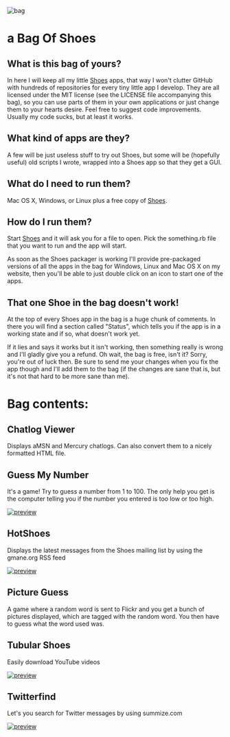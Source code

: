 ![bag](http://img354.imageshack.us/img354/538/paperbagmu4.png)

# a Bag Of Shoes

## What is this bag of yours?

In here I will keep all my little [Shoes](http://code.whytheluckystiff.net/shoes) apps, that way I won't clutter GitHub with hundreds of repositories for every tiny little app I develop. They are all licensed under the MIT license (see the LICENSE file accompanying this bag), so you can use parts of them in your own applications or just change them to your hearts desire. Feel free to suggest code improvements. Usually my code sucks, but at least it works.

## What kind of apps are they?

A few will be just useless stuff to try out Shoes, but some will be (hopefully useful) old scripts I wrote, wrapped into a Shoes app so that they get a GUI.

## What do I need to run them?

Mac OS X, Windows, or Linux plus a free copy of [Shoes](http://code.whytheluckystiff.net/shoes).

## How do I run them?

Start [Shoes](http://code.whytheluckystiff.net/shoes) and it will ask you for a file to open. Pick the something.rb file that you want to run and the app will start.

As soon as the Shoes packager is working I'll provide pre-packaged versions of all the apps in the bag for Windows, Linux and Mac OS X on my website, then you'll be able to just double click on an icon to start one of the apps.

## That one Shoe in the bag doesn't work!

At the top of every Shoes app in the bag is a huge chunk of comments. In there you will find a section called "Status", which tells you if the app is in a working state and if so, what doesn't work yet.

If it lies and says it works but it isn't working, then something really is wrong and I'll gladly give you a refund. Oh wait, the bag is free, isn't it? Sorry, you're out of luck then. Be sure to send me your changes when you fix the app though and I'll add them to the bag (if the changes are sane that is, but it's not that hard to be more sane than me).

# Bag contents:

## Chatlog Viewer

Displays aMSN and Mercury chatlogs. Can also convert them to a nicely formatted HTML file.

## Guess My Number

It's a game! Try to guess a number from 1 to 100. The only help you get is the computer telling you if the number you entered is too low or too high.

[![preview](http://img.skitch.com/20080706-b86fiu51kpnhcwny44t2u83cn5.preview.png)](http://img.skitch.com/20080706-b86fiu51kpnhcwny44t2u83cn5.png)

## HotShoes

Displays the latest messages from the Shoes mailing list by using the gmane.org RSS feed

[![preview](http://img.skitch.com/20080705-b4nxbgxjyn6se4pmg5f9krf55h.preview.png)](http://img.skitch.com/20080705-b4nxbgxjyn6se4pmg5f9krf55h.png)

## Picture Guess

A game where a random word is sent to Flickr and you get a bunch of pictures displayed, which are tagged with the random word. You then have to guess what the word used was.

## Tubular Shoes

Easily download YouTube videos

[![preview](http://img.skitch.com/20080711-xcm8fpyy4cc28tnha3aaj8fj33.preview.png)](http://img.skitch.com/20080711-xcm8fpyy4cc28tnha3aaj8fj33.png)

## Twitterfind

Let's you search for Twitter messages by using summize.com

[![preview](http://img.skitch.com/20080705-fayx9ee679h8pwc2dxxug6956c.preview.png)](http://img.skitch.com/20080705-fayx9ee679h8pwc2dxxug6956c.png)